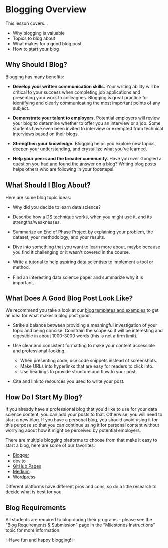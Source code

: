 # Blogging Overview

This lesson covers...

* Why blogging is valuable
* Topics to blog about
* What makes for a good blog post
* How to start your blog

## Why Should I Blog?

Blogging has many benefits:

* **Develop your written communication skills.** Your writing ability will be critical to your success when completing job applications and presenting your work to colleagues. Blogging is great practice for identifying and clearly communicating the most important points of any subject.

* **Demonstrate your talent to employers.** Potential employers will review your blog to determine whether to offer you an interview or a job. Some students have even been invited to interview or exempted from technical interviews based on their blogs.

* **Strengthen your knowledge.** Blogging helps you explore new topics, deepen your understanding, and crystallize what you've learned.

* **Help your peers and the broader community.** Have you ever Googled a question you had and found the answer on a blog? Writing blog posts helps others who are following in your footsteps!

## What Should I Blog About?

Here are some blog topic ideas:

* Why did you decide to learn data science?

* Describe how a DS technique works, when you might use it, and its strengths/weaknesses.

* Summarize an End of Phase Project by explaining your problem, the dataset, your methodology, and your results.

* Dive into something that you want to learn more about, maybe because you find it challenging or it wasn't covered in the course.

* Write a tutorial to help aspiring data scientists to implement a tool or method.

* Find an interesting data science paper and summarize why it is important.

## What Does A Good Blog Post Look Like?

We recommend you take a look at our [blog templates and examples](https://drive.google.com/drive/folders/1UBiRCRLzVP5CHU3PJNwoMZAe3ajUBm2a) to get an idea for what makes a blog post good.

* Strike a balance between providing a meaningful investigation of your topic and being concise. Constrain the scope so it will be interesting and digestible in about 1000-3000 words (this is not a firm limit).

* Use clear and consistent formatting to make your content accessible and professional-looking.
  * When presenting code, use code snippets instead of screenshots.
  * Make URLs into hyperlinks that are easy for readers to click into.
  * Use headings to provide structure and flow to your post.

* Cite and link to resources you used to write your post.

## How Do I Start My Blog?

If you already have a professional blog that you'd like to use for your data science content, you can add your posts to that. Otherwise, you will need to start a new blog. If you have a personal blog, you should avoid using it for this purpose so that you can continue using it for personal content without worrying about how it might be perceived by potential employers.

There are multiple blogging platforms to choose from that make it easy to start a blog, here are some of our favorites:

* [Blogger](https://www.blogger.com/)
* [dev.to](https://dev.to/)
* [GitHub Pages](https://pages.github.com/)
* [Medium](https://medium.com/)
* [Wordpress](https://wordpress.com/)

Different platforms have different pros and cons, so do a little research to decide what is best for you.

## Blog Requirements

All students are required to blog during their programs - please see the "Blog Requirements & Submission" page in the "Milestones Instructions" topic for more information.

✨Have fun and happy blogging!✨

